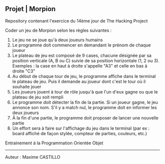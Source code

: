 Projet | Morpion
--------------------------------------------

Repository contenant l'exercice du 14ème jour de The Hacking Project

Coder un jeu de Morpion selon les règles suivantes :

1. Le jeu ne se joue qu'à deux joueurs humains
2. Le programme doit commencer en demandant le prénom de chaque joueur
3. Le plateau de jeu est composé de 9 cases, chacune désignée par sa position verticale (A, B ou C) suivie de sa position horizontale (1, 2 ou 3). Exemples : la case en haut à droite s'appelle "A3" et celle en bas à droite "C3"
4. Au début de chaque tour de jeu, le programme affiche dans le terminal le plateau de jeu. Puis il demande au joueur dont c'est le tour où il souhaite jouer
5. Les joueurs jouent à tour de rôle jusqu'à que l'un d'eux gagne ou que le plateau de jeu soit rempli
6. Le programme doit détecter la fin de la partie. Si un joueur gagne, le jeu annonce son nom. S'il y a match nul, le programme doit en informer les deux joueurs
7. À la fin d'une partie, le programme doit proposer de lancer une nouvelle partie
8. Un effort sera à faire sur l'affichage du jeu dans le terminal (par ex : board affiché de façon stylée, compteur de parties, couleurs, etc.)

Entrainement à la Programmation Orientée Objet

--------------------------------------------
Auteur : Maxime CASTILLO